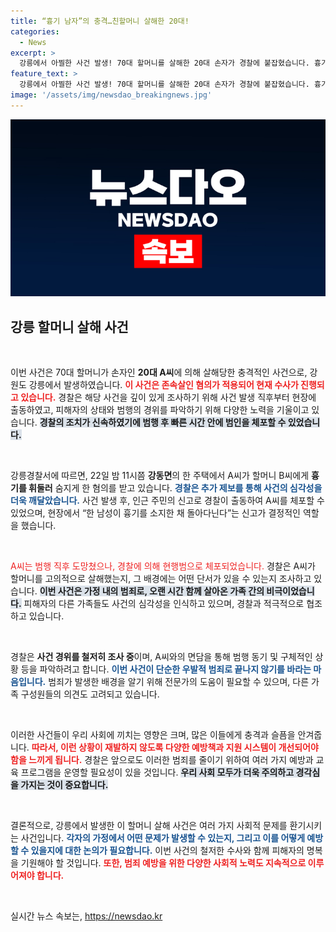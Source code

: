 ```yaml
---
title: “흉기 남자”의 충격…친할머니 살해한 20대!
categories:
  - News
excerpt: >
  강릉에서 아찔한 사건 발생! 70대 할머니를 살해한 20대 손자가 경찰에 붙잡혔습니다. 흉기를 든 채 거리에서 발견된 그의 범행 이면에는 어떤 사연이 숨겨져 있을까요? 클릭해 궁금증을 해결하세요!
feature_text: >
  강릉에서 아찔한 사건 발생! 70대 할머니를 살해한 20대 손자가 경찰에 붙잡혔습니다. 흉기를 든 채 거리에서 발견된 그의 범행 이면에는 어떤 사연이 숨겨져 있을까요? 클릭해 궁금증을 해결하세요!
image: '/assets/img/newsdao_breakingnews.jpg'
---
```


<p><img src="/assets/img/newsdao_breakingnews.jpg" alt="flaretime 속보" /></p>

<h2 data-ke-size="size26">강릉 할머니 살해 사건</h2>

<p data-ke-size="size16">&nbsp;</p>

<p>이번 사건은 70대 할머니가 손자인 <strong>20대 A씨</strong>에 의해 살해당한 충격적인 사건으로, 강원도 강릉에서 발생하였습니다. <b><span style="color: #ee2323;">이 사건은 존속살인 혐의가 적용되어 현재 수사가 진행되고 있습니다.</span></b> 경찰은 해당 사건을 깊이 있게 조사하기 위해 사건 발생 직후부터 현장에 출동하였고, 피해자의 상태와 범행의 경위를 파악하기 위해 다양한 노력을 기울이고 있습니다. <b><span style="background-color: #21538527;">경찰의 조치가 신속하였기에 범행 후 빠른 시간 안에 범인을 체포할 수 있었습니다.</span></b></p>

<p data-ke-size="size16">&nbsp;</p>

<p>강릉경찰서에 따르면, 22일 밤 11시쯤 <strong>강동면</strong>의 한 주택에서 A씨가 할머니 B씨에게 <strong>흉기를 휘둘러</strong> 숨지게 한 혐의를 받고 있습니다. <b><span style="color: #1a5490;">경찰은 추가 제보를 통해 사건의 심각성을 더욱 깨달았습니다.</span></b> 사건 발생 후, 인근 주민의 신고로 경찰이 출동하여 A씨를 체포할 수 있었으며, 현장에서 “한 남성이 흉기를 소지한 채 돌아다닌다”는 신고가 결정적인 역할을 했습니다.</p>

<p data-ke-size="size16">&nbsp;</p>

<p><span style="color: #ee2323;">A씨는 범행 직후 도망쳤으나, 경찰에 의해 현행범으로 체포되었습니다.</span> 경찰은 A씨가 할머니를 고의적으로 살해했는지, 그 배경에는 어떤 단서가 있을 수 있는지 조사하고 있습니다. <b><span style="background-color: #21538527;">이번 사건은 가정 내의 범죄로, 오랜 시간 함께 살아온 가족 간의 비극이었습니다.</span></b> 피해자의 다른 가족들도 사건의 심각성을 인식하고 있으며, 경찰과 적극적으로 협조하고 있습니다.</p>

<p data-ke-size="size16">&nbsp;</p>

<p>경찰은 <strong>사건 경위를 철저히 조사 중</strong>이며, A씨와의 면담을 통해 범행 동기 및 구체적인 상황 등을 파악하려고 합니다. <b><span style="color: #1a5490;">이번 사건이 단순한 우발적 범죄로 끝나지 않기를 바라는 마음입니다.</span></b> 범죄가 발생한 배경을 알기 위해 전문가의 도움이 필요할 수 있으며, 다른 가족 구성원들의 의견도 고려되고 있습니다.</p>

<p data-ke-size="size16">&nbsp;</p>

<p>이러한 사건들이 우리 사회에 끼치는 영향은 크며, 많은 이들에게 충격과 슬픔을 안겨줍니다. <b><span style="color: #ee2323;">따라서, 이런 상황이 재발하지 않도록 다양한 예방책과 지원 시스템이 개선되어야 함을 느끼게 됩니다.</span></b> 경찰은 앞으로도 이러한 범죄를 줄이기 위하여 여러 가지 예방과 교육 프로그램을 운영할 필요성이 있을 것입니다. <b><span style="background-color: #21538527;">우리 사회 모두가 더욱 주의하고 경각심을 가지는 것이 중요합니다.</span></b></p>

<p data-ke-size="size16">&nbsp;</p>

<p>결론적으로, 강릉에서 발생한 이 할머니 살해 사건은 여러 가지 사회적 문제를 환기시키는 사건입니다. <b><span style="color: #1a5490;">각자의 가정에서 어떤 문제가 발생할 수 있는지, 그리고 이를 어떻게 예방할 수 있을지에 대한 논의가 필요합니다.</span></b> 이번 사건의 철저한 수사와 함께 피해자의 명복을 기원해야 할 것입니다. <b><span style="color: #ee2323;">또한, 범죄 예방을 위한 다양한 사회적 노력도 지속적으로 이루어져야 합니다.</span></b> </p>

<p data-ke-size="size16">&nbsp;</p>
실시간 뉴스 속보는, <a href="https://newsdao.kr" rel="dofollow">https://newsdao.kr</a>



